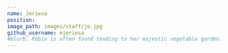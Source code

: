 ```yaml
---
name: Jeriesa
position: 
image_path: images/staff/je.jpg
github_username: mjeriesa
#blurb: Robin is often found tending to her majestic vegetable garden.
---
```

